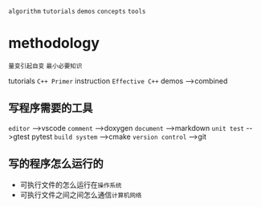 `algorithm`
`tutorials`
`demos`
`concepts`
`tools`

# methodology 

`量变引起自变`
`最小必要知识`

tutorials `C++ Primer`
instruction `Effective C++`
demos -->combined

## 写程序需要的工具
`editor` -->vscode
`comment` -->doxygen
`document` -->markdown
`unit test` -->gtest pytest
`build system` -->cmake
`version control` -->git

## 写的程序怎么运行的
- 可执行文件的怎么运行在`操作系统`
- 可执行文件之间之间怎么通信`计算机网络`